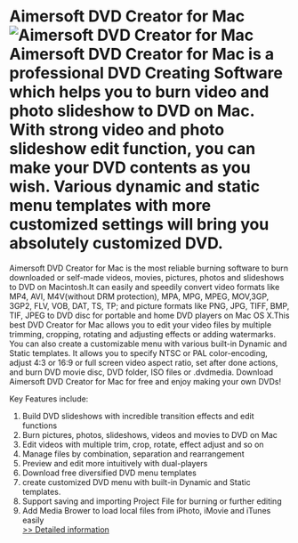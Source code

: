 # Aimersoft DVD Creator for Mac<br />![Aimersoft DVD Creator for Mac](https://mycommerce.akamaized.net/api/pimages/P300952404/BIG/300952404.JPG)<br />Aimersoft DVD Creator for Mac is a professional DVD Creating Software which helps you to burn video and photo slideshow to DVD on Mac. With strong video and photo slideshow edit function, you can make your DVD contents as you wish. Various dynamic and static menu templates with more customized settings will bring you absolutely customized DVD.

Aimersoft DVD Creator for Mac is the most reliable burning software to burn downloaded or self-made videos, movies, pictures, photos and slideshows to DVD on Macintosh.It can easily and speedily convert video formats like MP4, AVI, M4V(without DRM protection), MPA, MPG, MPEG, MOV,3GP, 3GP2, FLV, VOB, DAT, TS, TP; and picture formats like PNG, JPG, TIFF, BMP, TIF, JPEG to DVD disc for portable and home DVD players on Mac OS X.This best DVD Creator for Mac allows you to edit your video files by multiple trimming, cropping, rotating and adjusting effects or adding watermarks. You can also create a customizable menu with various built-in Dynamic and Static templates. It allows you to specify NTSC or PAL color-encoding, adjust 4:3 or 16:9 or full screen video aspect ratio, set after done actions, and burn DVD movie disc, DVD folder, ISO files or .dvdmedia. Download Aimersoft DVD Creator for Mac for free and enjoy making your own DVDs!

Key Features include:
1. Build DVD slideshows with incredible transition effects and edit functions
2. Burn pictures, photos, slideshows, videos and movies to DVD on Mac
3. Edit videos with multiple trim, crop, rotate, effect adjust and so on
4. Manage files by combination, separation and rearrangement
5. Preview and edit more intuitively with dual-players
6. Download free diversified DVD menu templates
7. create customized DVD menu with built-in Dynamic and Static templates.
8. Support saving and importing Project File for burning or further editing
9. Add Media Brower to load local files from iPhoto, iMovie and iTunes easily<br />[>> Detailed information](https://secure.shareit.com/shareit/product.html?productid=300952404&affiliateid=200057808)